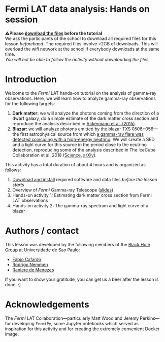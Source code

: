 Fermi LAT data analysis: Hands on session
==============================================

**⚠️Please [download the files](./pre-requisites.md) before the tutorial**  
We ask the participants of the school to download all required files for this lesson *beforehand*. The required files involve >2GB of downloads. This will overload the wifi network at the school if everybody downloads at the same time.   
*You will not be able to follow the activity without downloading the files*

# Introduction

Welcome to the *Fermi* LAT hands-on tutorial on the analysis of gamma-ray observations. Here, we will learn how to analyze gamma-ray observations for the following targets:

1. **Dark matter:** we will analyze the photons coming from the direction of a dwarf galaxy, do a simple estimate of the dark matter cross section and reproduce the analysis described in [Ackermann et al. (2015)](https://journals.aps.org/prl/abstract/10.1103/PhysRevLett.115.231301). 
2. **Blazar:** we will analyze photons emitted by the blazar TXS 0506+056—the first astrophysical source from which [a gamma-ray flare was detected coinciding with a high-energy neutrino](https://science.sciencemag.org/content/361/6398/eaat1378?_ga=2.130451464.622421256.1563993155-1416707261.1563993155). We will create a SED and a light curve for this source in the period close to the neutrino detection, reproducing some of the analysis described in The IceCube Collaboration et al. 2018 ([Science](https://science.sciencemag.org/content/361/6398/eaat1378?_ga=2.130451464.622421256.1563993155-1416707261.1563993155), [arXiv](https://arxiv.org/pdf/1807.08816.pdf)). 

This activity has a total duration of about 4 hours and is organized as follows:

1. [Download and install](./pre-requisites.md) required software and data files *before the lesson starts*
2. Overview of *Fermi* Gamma-ray Telescope ([slides](https://speakerdeck.com/rsnemmen/overview-of-fermi-gamma-ray-telescope))
3. Hands-on activity 1: Estimating dark matter cross section from Fermi LAT observations
4. Hands-on activity 2: The gamma-ray spectrum and light curve of a blazar 

# Authors / contact 

This lesson was developed by the following members of the [Black Hole Group](https://blackholegroup.org) at Universidade de Sao Paulo:

- [Fabio Cafardo](https://fabiocafardo.wordpress.com/)
- [Rodrigo Nemmen](https://rodrigonemmen.com/)
- [Raniere de Menezes](https://ranieremenezes.wordpress.com/)

If you want to show your gratitude, you can get us a beer after the lesson is done.  :)

# Acknowledgements

The *Fermi* LAT Collaboration—particularly Matt Wood and Jeremy Perkins—for developing `FermiPy`, some Jupyter notebooks which served as inspiration for this activity and for creating the extremely convenient Docker image.
